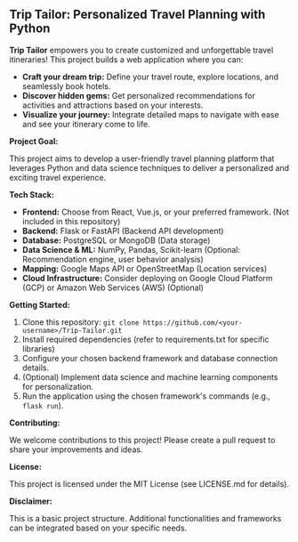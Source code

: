 ## Trip Tailor: Personalized Travel Planning with Python

**Trip Tailor** empowers you to create customized and unforgettable travel itineraries! This project builds a web application where you can:

* **Craft your dream trip:** Define your travel route, explore locations, and seamlessly book hotels.
* **Discover hidden gems:** Get personalized recommendations for activities and attractions based on your interests.
* **Visualize your journey:** Integrate detailed maps to navigate with ease and see your itinerary come to life.

**Project Goal:**

This project aims to develop a user-friendly travel planning platform that leverages Python and data science techniques to deliver a personalized and exciting travel experience.

**Tech Stack:**

* **Frontend:** Choose from React, Vue.js, or your preferred framework. (Not included in this repository)
* **Backend:** Flask or FastAPI (Backend API development)
* **Database:** PostgreSQL or MongoDB (Data storage)
* **Data Science & ML:** NumPy, Pandas, Scikit-learn (Optional: Recommendation engine, user behavior analysis)
* **Mapping:** Google Maps API or OpenStreetMap (Location services)
* **Cloud Infrastructure:** Consider deploying on Google Cloud Platform (GCP) or Amazon Web Services (AWS) (Optional)

**Getting Started:**

1. Clone this repository: `git clone https://github.com/<your-username>/Trip-Tailor.git`
2. Install required dependencies (refer to requirements.txt for specific libraries)
3. Configure your chosen backend framework and database connection details.
4. (Optional) Implement data science and machine learning components for personalization.
5. Run the application using the chosen framework's commands (e.g., `flask run`).

**Contributing:**

We welcome contributions to this project! Please create a pull request to share your improvements and ideas.

**License:**

This project is licensed under the MIT License (see LICENSE.md for details).

**Disclaimer:**

This is a basic project structure. Additional functionalities and frameworks can be integrated based on your specific needs.
